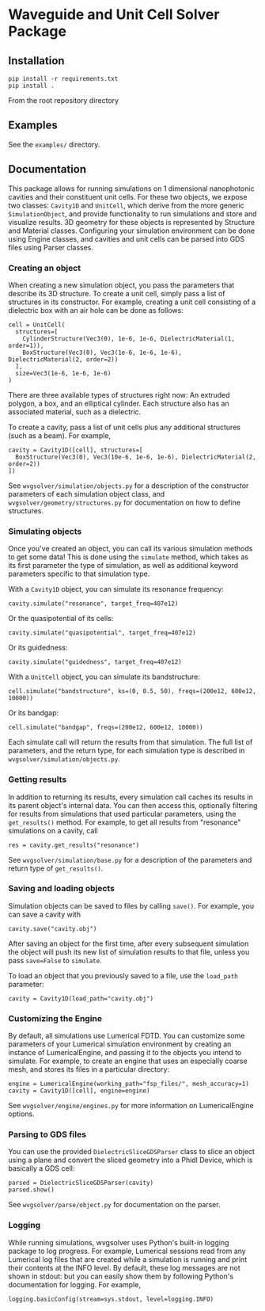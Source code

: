 # Waveguide and Unit Cell Solver Package

## Installation

```
pip install -r requirements.txt
pip install .
```

From the root repository directory

## Examples

See the `examples/` directory.

## Documentation

This package allows for running simulations on 1 dimensional nanophotonic cavities
and their constituent unit cells. For these two objects, we expose two classes:
`Cavity1D` and `UnitCell`, which derive from the more generic `SimulationObject`, and
provide functionality to run simulations and store and visualize results.
3D geometry for these objects is represented by Structure and Material classes.
Configuring your simulation environment can be done using Engine classes, and
cavities and unit cells can be parsed into GDS files using Parser classes.

### Creating an object

When creating a new simulation object, you pass the parameters that describe its 3D structure. To create a
unit cell, simply pass a list of structures in its constructor. For example, creating a unit
cell consisting of a dielectric box with an air hole can be done as follows:

```
cell = UnitCell(
  structures=[
    CylinderStructure(Vec3(0), 1e-6, 1e-6, DielectricMaterial(1, order=1)),
    BoxStructure(Vec3(0), Vec3(1e-6, 1e-6, 1e-6), DielectricMaterial(2, order=2))
  ],
  size=Vec3(1e-6, 1e-6, 1e-6)
)
```

There are three available types of structures right now: An extruded polygon, a box, and
an elliptical cylinder. Each structure also has an associated material, such as a dielectric.

To create a cavity, pass a list of unit cells plus any additional structures (such as a beam). For example,

```
cavity = Cavity1D([cell], structures=[
  BoxStructure(Vec3(0), Vec3(10e-6, 1e-6, 1e-6), DielectricMaterial(2, order=2))
])
```

See `wvgsolver/simulation/objects.py` for a description of the constructor parameters of each
simulation object class, and `wvgsolver/geometry/structures.py` for documentation on how to define
structures.

### Simulating objects

Once you've created an object, you can call its various simulation methods to get some data! This is done
using the `simulate` method, which takes as its first parameter the type of simulation, as well
as additional keyword parameters specific to that simulation type.

With a `Cavity1D` object, you can simulate its resonance frequency:

```
cavity.simulate("resonance", target_freq=407e12)
```

Or the quasipotential of its cells:

```
cavity.simulate("quasipotential", target_freq=407e12)
```

Or its guidedness:

```
cavity.simulate("guidedness", target_freq=407e12)
```

With a `UnitCell` object, you can simulate its bandstructure:

```
cell.simulate("bandstructure", ks=(0, 0.5, 50), freqs=(200e12, 600e12, 10000))
```

Or its bandgap:

```
cell.simulate("bandgap", freqs=(200e12, 600e12, 10000))
```

Each simulate call will return the results from that simulation.
The full list of parameters, and the return type, for each simulation type
is described in `wvgsolver/simulation/objects.py`.

### Getting results

In addition to returning its results, every simulation call caches its results in its parent
object's internal data. You can then access this, optionally filtering for results
from simulations that used particular parameters, using the `get_results()` method. For
example, to get all results from "resonance" simulations on a cavity, call

```
res = cavity.get_results("resonance")
```

See `wvgsolver/simulation/base.py` for a description of the parameters and return type of `get_results()`.

### Saving and loading objects

Simulation objects can be saved to files by calling `save()`. For example, you can save
a cavity with

```
cavity.save("cavity.obj")
```

After saving an object for the first time, after every subsequent simulation the object
will push its new list of simulation results to that file, unless you pass `save=False`
to `simulate`.

To load an object that you previously saved to a file, use the `load_path` parameter:

```
cavity = Cavity1D(load_path="cavity.obj")
```

### Customizing the Engine

By default, all simulations use Lumerical FDTD. You can customize some parameters
of your Lumerical simulation environment by creating an instance of LumericalEngine,
and passing it to the objects you intend to simulate. For example, to create an engine
that uses an especially coarse mesh, and stores its files in a particular directory:

```
engine = LumericalEngine(working_path="fsp_files/", mesh_accuracy=1)
cavity = Cavity1D([cell], engine=engine)
```

See `wvgsolver/engine/engines.py` for more information on LumericalEngine options.

### Parsing to GDS files

You can use the provided `DielectricSliceGDSParser` class to slice an object using a plane
and convert the sliced geometry into a Phidl Device, which is basically a GDS cell:

```
parsed = DielectricSliceGDSParser(cavity)
parsed.show()
```

See `wvgsolver/parse/object.py` for documentation on the parser.

### Logging

While running simulations, wvgsolver uses Python's built-in logging package to log progress.
For example, Lumerical sessions read from any Lumerical log files that are created
while a simulation is running and print their contents at the INFO level. By default, these
log messages are not shown in stdout: but you can easily show them by following Python's
documentation for logging. For example,

```
logging.basicConfig(stream=sys.stdout, level=logging.INFO)
```
